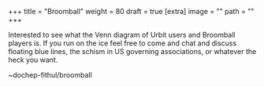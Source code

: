 
+++
title = "Broomball"
weight = 80
draft = true
[extra]
image = ""
path = ""
+++

Interested to see what the Venn diagram of Urbit users and Broomball players is. If you run on the ice feel free to come and chat and discuss floating blue lines, the schism in US governing associations, or whatever the heck you want.

~dochep-fithul/broomball
